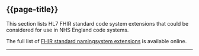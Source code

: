 ## {{page-title}}

This section lists HL7 FHIR standard code system extensions that could be considered for use in NHS England code systems.

The full list of <a href="https://hl7.org/fhir/r4/namingsystem-profiles.html" Target="_blank">FHIR standard namingsystem extensions</a> is available online.


---